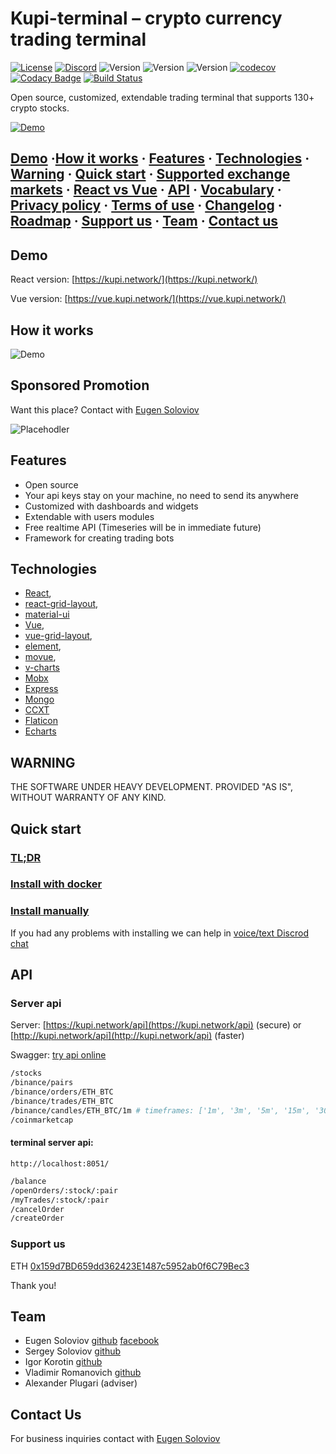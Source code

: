 # Kupi-terminal – crypto currency trading terminal

[![License](https://img.shields.io/badge/licence-GPL--2.0-blue.svg)](https://raw.githubusercontent.com/kupi-network/kupi-terminal/master/LICENSE) [![Discord](https://img.shields.io/discord/430374279343898624.svg?color=4D64BA&label=chat%20on%20discord)](https://discord.gg/2PtuMAg) ![Version](https://img.shields.io/badge/express_server-0.6.0-blue.svg) ![Version](https://img.shields.io/badge/react_client-0.6.0-blue.svg) ![Version](https://img.shields.io/badge/vue_client-0.3.0-blue.svg) [![codecov](https://codecov.io/gh/kupi-network/kupi-terminal/branch/master/graph/badge.svg)](https://codecov.io/gh/kupi-network/kupi-terminal) [![Codacy Badge](https://api.codacy.com/project/badge/Grade/a0b7b6b595fd4b3db3818fed7665b1bf)](https://www.codacy.com/app/suenot/kupi-terminal?utm_source=github.com&amp;utm_medium=referral&amp;utm_content=kupi-network/kupi-terminal&amp;utm_campaign=Badge_Grade) [![Build Status](https://travis-ci.org/kupi-network/kupi-terminal.svg?branch=master)](https://travis-ci.org/kupi-network/kupi-terminal)

Open source, customized, extendable trading terminal that supports 130+
crypto stocks.

[![Demo](https://github.com/kupi-network/kupi-terminal/blob/master/demo.png?raw=true)](http://demo.kupi.network/)

## [Demo](#demo) ·[How it works](#how-it-works) · [Features](#features) · [Technologies](#technologies) · [Warning](#warning) · [Quick start](#quick-start) · [Supported exchange markets](https://github.com/kupi-network/kupi-terminal/blob/master/MARKETS.md) · [React vs Vue](https://github.com/kupi-network/kupi-terminal/blob/master/REACT_VS_VUE.md) · [API](#api) · [Vocabulary](https://github.com/kupi-network/kupi-terminal/blob/master/VOCABULARY.md) · [Privacy policy](https://github.com/kupi-network/kupi-terminal/blob/master/PRIVACY_POLICY.md) · [Terms of use](https://github.com/kupi-network/kupi-terminal/blob/master/TERMS_OF_USE.md) · [Changelog](https://github.com/kupi-network/kupi-terminal/blob/master/CHANGELOG.md) · [Roadmap](https://github.com/kupi-network/kupi-terminal/blob/master/ROADMAP.md) · [Support us](#support-us) · [Team](#team) · [Contact us](#contact-us)

## Demo

React version: [https://kupi.network/](https://kupi.network/)

Vue version: [https://vue.kupi.network/](https://vue.kupi.network/)

## How it works

![Demo](https://github.com/kupi-network/kupi-terminal/blob/master/structure.png?raw=true)

## Sponsored Promotion

Want this place? Contact with [Eugen Soloviov](https://www.facebook.com/dexenot) 

![Placehodler](https://user-images.githubusercontent.com/1707/48204972-43569e00-e37c-11e8-9cf3-b86e3dc19ee9.png)

## Features

-   Open source
-   Your api keys stay on your machine, no need to send its anywhere
-   Customized with dashboards and widgets
-   Extendable with users modules
-   Free realtime API (Timeseries will be in immediate future)
-   Framework for creating trading bots

## Technologies

-   [React](https://github.com/facebook/react),
-   [react-grid-layout](https://github.com/STRML/react-grid-layout),
-   [material-ui](https://github.com/mui-org/material-ui)
-   [Vue](https://github.com/vuejs/vue),
-   [vue-grid-layout](https://github.com/jbaysolutions/vue-grid-layout),
-   [element](https://github.com/ElemeFE/element),
-   [movue](https://github.com/nighca/movue),
-   [v-charts](https://github.com/ElemeFE/v-charts)
-   [Mobx](https://github.com/mobxjs/mobx)
-   [Express](https://github.com/expressjs/express)
-   [Mongo](https://github.com/mongodb/mongo)
-   [CCXT](https://github.com/ccxt/ccxt)
-   [Flaticon](https://www.flaticon.com/)
-   [Echarts](https://github.com/apache/incubator-echarts)

## WARNING

THE SOFTWARE UNDER HEAVY DEVELOPMENT. PROVIDED "AS IS", WITHOUT WARRANTY
OF ANY KIND.

## Quick start

### [TL;DR](https://github.com/kupi-network/kupi-terminal/blob/master/INSTALL_TL_DR.md)

### [Install with docker](https://github.com/kupi-network/kupi-terminal/blob/master/INSTALL_WITH_DOCKER.md)

### [Install manually](https://github.com/kupi-network/kupi-terminal/blob/master/INSTALL_MANUALLY.md)

If you had any problems with installing we can help in [voice/text
Discrod chat](https://discord.gg/2PtuMAg)

## API

### Server api

Server: [https://kupi.network/api](https://kupi.network/api) (secure) or
[http://kupi.network/api](http://kupi.network/api) (faster)

Swagger: [try api
online](https://app.swaggerhub.com/apis-docs/soloviofff/kupi.network/1.0.0)

```bash
/stocks
/binance/pairs
/binance/orders/ETH_BTC
/binance/trades/ETH_BTC
/binance/candles/ETH_BTC/1m # timeframes: ['1m', '3m', '5m', '15m', '30m', '1H', '2H', '4H', '6H', '12H', 'D', 'W', 'M']
/coinmarketcap
```

#### terminal server api:

```http://localhost:8051/```

```bash
/balance
/openOrders/:stock/:pair
/myTrades/:stock/:pair
/cancelOrder
/createOrder
```

### Support us

ETH [0x159d7BD659dd362423E1487c5952ab0f6C79Bec3](https://etherscan.io/address/0x159d7BD659dd362423E1487c5952ab0f6C79Bec3)

Thank you!

## Team

-   Eugen Soloviov [github](https://github.com/suenot) [facebook](https://www.facebook.com/dexenot)
-   Sergey Soloviov [github](https://github.com/soloviofff)
-   Igor Korotin [github](https://github.com/markolofsen)
-   Vladimir Romanovich [github](https://github.com/ibnteo)
-   Alexander Plugari (adviser)

## Contact Us

For business inquiries contact with [Eugen Soloviov](https://www.facebook.com/dexenot)
